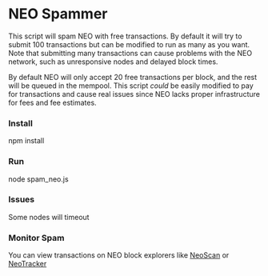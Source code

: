 # NEO Spammer

This script will spam NEO with free transactions. By default it will try to submit 100 transactions but can be modified to run as many as you want. Note that submitting many transactions can cause problems with the NEO network, such as unresponsive nodes and delayed block times. 

By default NEO will only accept 20 free transactions per block, and the rest will be queued in the mempool. This script _could_ be easily modified to pay for transactions and cause real issues since NEO lacks proper infrastructure for fees and fee estimates.

### Install

npm install

### Run

node spam_neo.js

### Issues

Some nodes will timeout 

### Monitor Spam

You can view transactions on NEO block explorers like [NeoScan](https://neoscan.io/) or [NeoTracker](https://neotracker.io/)
